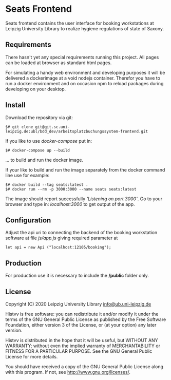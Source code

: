 # Seats Frontend

Seats frontend contains the user interface for booking workstations at Leipzig University Library to realize hygiene regulations of state of Saxony.

## Requirements

There hasn't yet any special requirements running this project. All pages can be loaded at browser as standard html pages.

For simulating a handy web environment and developing purposes it will be delivered a dockerimage at a void nodejs container. Therefor you have to run a docker environment and on occasion npm to reload packages during developing on your desktop.

## Install

Download the repository via git:

```
$# git clone git@git.sc.uni-leipzig.de:ubl/bdd_dev/arbeitsplatzbuchungssystem-frontend.git
```

If you like to use _docker-compose_ put in:

```
$# docker-compose up --build
```

... to build and run the docker image.

If your like to build and run the image separately from the docker command line use for example:

```
$# docker build --tag seats:latest .
$# docker run --rm -p 3000:3000 --name seats seats:latest
```

The image should report successfully _'Listening on port 3000'_. Go to your browser and type in: _localhost:3000_ to get output of the app.

## Configuration

Adjust the api uri to connecting the backend of the booking workstation software at file _js/app.js_  giving required parameter at 

```
let api = new Api ("localhost:12105/booking");
```

## Production

For production use it is necessary to include the **/public** folder only.

## License

Copyright (C) 2020 Leipzig University Library <info@ub.uni-leipzig.de>

Histvv is free software: you can redistribute it and/or modify it under the
terms of the GNU General Public License as published by the Free Software
Foundation, either version 3 of the License, or (at your option) any later
version.

Histvv is distributed in the hope that it will be useful, but WITHOUT ANY
WARRANTY; without even the implied warranty of MERCHANTABILITY or FITNESS FOR A
PARTICULAR PURPOSE.  See the GNU General Public License for more details.

You should have received a copy of the GNU General Public License along with
this program.  If not, see <http://www.gnu.org/licenses/>.
